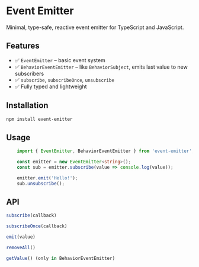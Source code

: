 # Event Emitter

Minimal, type-safe, reactive event emitter for TypeScript and JavaScript.

## Features

- ✅ `EventEmitter` – basic event system
- ✅ `BehaviorEventEmitter` – like `BehaviorSubject`, emits last value to new subscribers
- ✅ `subscribe`, `subscribeOnce`, `unsubscribe`
- ✅ Fully typed and lightweight

## Installation

```bash
npm install event-emitter
```

## Usage
```typeScript
    import { EventEmitter, BehaviorEventEmitter } from 'event-emitter';

    const emitter = new EventEmitter<string>();
    const sub = emitter.subscribe(value => console.log(value));

    emitter.emit('Hello!');
    sub.unsubscribe();
```

## API

```typeScript
subscribe(callback)
```
```typeScript
subscribeOnce(callback)
```
```typeScript
emit(value)
```
```typeScript
removeAll()
```
```typeScript
getValue() (only in BehaviorEventEmitter)
```